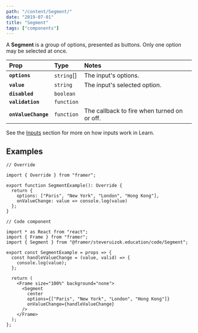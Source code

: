 ```yaml
---
path: "/content/Segment/"
date: "2019-07-01"
title: "Segment"
tags: ["components"]
---
```


A **Segment** is a group of options, presented as buttons. Only one option may
be selected at once.

| Prop                | Type       | Notes                                       |
| :------------------ | :--------- | :------------------------------------------ |
| **`options`**       | `string`[] | The input's options.                        |
| **`value`**         | `string`   | The input's selected option.                |
| **`disabled`**      | `boolean`  |                                             |
| **`validation`**    | `function` |                                             |
| **`onValueChange`** | `function` | The callback to fire when turned on or off. |

See the [Inputs](https://github.com/framer/framer-education/wiki/Inputs) section
for more on how inputs work in Learn.

## Examples

```tsx
// Override

import { Override } from "framer";

export function SegmentExample(): Override {
  return {
    options: ["Paris", "New York", "London", "Hong Kong"],
    onValueChange: value => console.log(value)
  };
}
```

```tsx
// Code component

import * as React from "react";
import { Frame } from "framer";
import { Segment } from "@framer/steveruizok.education/code/Segment";

export const SegmentExample = props => {
  const handleValueChange = (value, valid) => {
    console.log(value);
  };

  return (
    <Frame size="100%" background="none">
      <Segment
        center
        options={["Paris", "New York", "London", "Hong Kong"]}
        onValueChange={handleValueChange}
      />
    </Frame>
  );
};
```
